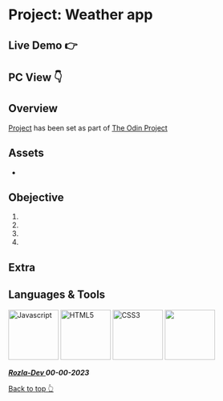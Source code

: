 # Project: Weather app

## Live Demo 👉 <a href="https://curveservices.github.io/weather-app/"></a>

## PC View 👇

## Overview

[Project]() has been set as part of [The Odin Project](https://www.theodinproject.com/)

## Assets

-

## Obejective

1.
2.
3.
4.

## Extra

## Languages & Tools

<a href="https://javascript.info/"><img width="100" alt="Javascript" src="https://cdn.jsdelivr.net/gh/devicons/devicon/icons/javascript/javascript-plain.svg" /></a> <a href="https://html.com/html5/"><img width="100" alt="HTML5" src="https://cdn.jsdelivr.net/gh/devicons/devicon/icons/html5/html5-plain-wordmark.svg" /></a> <a href="https://css3.com/"><img width="100" alt="CSS3" src="https://cdn.jsdelivr.net/gh/devicons/devicon/icons/css3/css3-plain-wordmark.svg" /></a> <img width="100" src="https://cdn.jsdelivr.net/gh/devicons/devicon/icons/git/git-original.svg" />

**_<a href="https://twitter.com/Crypto_Rozla"> Rozla-Dev </a> 00-00-2023_**

[Back to top 👆](#project)
